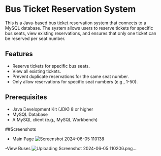 # Bus Ticket Reservation System

This is a Java-based bus ticket reservation system that connects to a MySQL database. The system allows users to reserve tickets for specific bus seats, view existing reservations, and ensures that only one ticket can be reserved per seat number.

## Features

- Reserve tickets for specific bus seats.
- View all existing tickets.
- Prevent duplicate reservations for the same seat number.
- Only allow reservations for specific seat numbers (e.g., 1-50).

## Prerequisites

- Java Development Kit (JDK) 8 or higher
- MySQL Database
- A MySQL client (e.g., MySQL Workbench)

##Screenshots

- Main Page
![Screenshot 2024-06-05 110138](https://github.com/Sunilkumar2230/myfirstproject/assets/171160740/960806eb-7d20-486c-9f79-1bb4d581a338)

-View Buses
![Uploading Screenshot 2024-06-05 110206.png…]()
